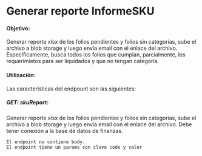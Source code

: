 # Generar reporte InformeSKU

#### Objetivo:

Generar reporte xlsx de los folios pendientes y folios sin categorías, sube el archivo a blob storage y luego envía email con el enlace del archivo.
Específicamente, busca todos los folios que cumplan, parcialmente, los requerimietos para ser liquidados y que no tengan categoría.

#### Utilización:
Las características del endpount son las siguientes:
##### GET: skuReport:
Generar reporte xlsx de los folios pendientes y folios sin categorías, sube el archivo a blob storage y luego envía email con el enlace del archivo.
Debe tener conexión a la base de datos de finanzas.
```sh
El endpoint no contiene body.
El endpoint tiene un params con clave code y valor 
```